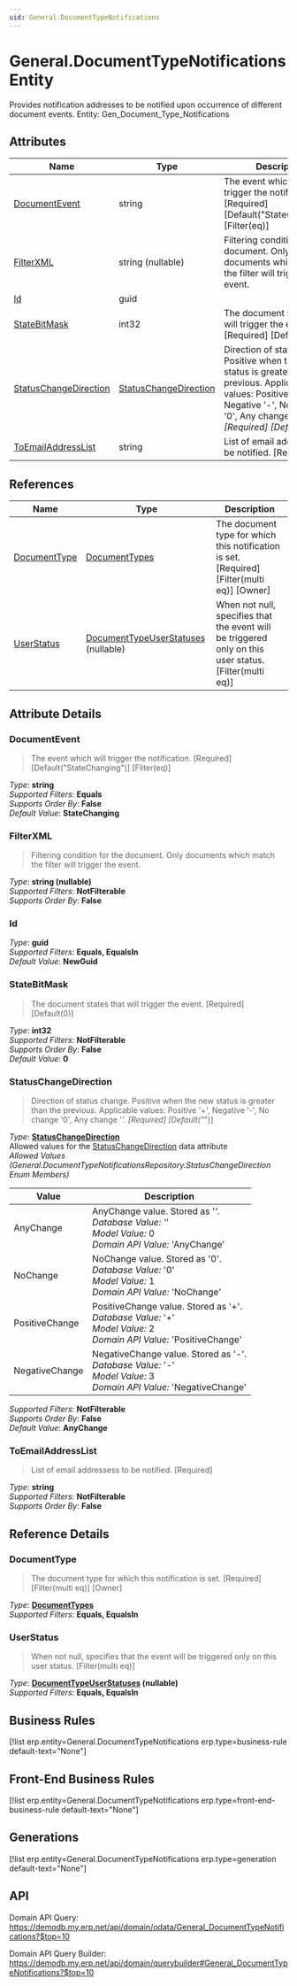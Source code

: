 ```yaml
---
uid: General.DocumentTypeNotifications
---
```

# General.DocumentTypeNotifications Entity

Provides notification addresses to be notified upon occurrence of different document events. Entity: Gen_Document_Type_Notifications

## Attributes

| Name | Type | Description |
| ---- | ---- | --- |
| [DocumentEvent](General.DocumentTypeNotifications.md#documentevent) | string | The event which will trigger the notification. [Required] [Default("StateChanging")] [Filter(eq)] 
| [FilterXML](General.DocumentTypeNotifications.md#filterxml) | string (nullable) | Filtering condition for the document. Only documents which match the filter will trigger the event. 
| [Id](General.DocumentTypeNotifications.md#id) | guid |  
| [StateBitMask](General.DocumentTypeNotifications.md#statebitmask) | int32 | The document states that will trigger the event. [Required] [Default(0)] 
| [StatusChangeDirection](General.DocumentTypeNotifications.md#statuschangedirection) | [StatusChangeDirection](General.DocumentTypeNotifications.md#statuschangedirection) | Direction of status change. Positive when the new status is greater than the previous. Applicable values: Positive '+', Negative '-', No change '0', Any change '*'. [Required] [Default("*")] 
| [ToEmailAddressList](General.DocumentTypeNotifications.md#toemailaddresslist) | string | List of email addressess to be notified. [Required] 

## References

| Name | Type | Description |
| ---- | ---- | --- |
| [DocumentType](General.DocumentTypeNotifications.md#documenttype) | [DocumentTypes](General.DocumentTypes.md) | The document type for which this notification is set. [Required] [Filter(multi eq)] [Owner] |
| [UserStatus](General.DocumentTypeNotifications.md#userstatus) | [DocumentTypeUserStatuses](General.DocumentTypeUserStatuses.md) (nullable) | When not null, specifies that the event will be triggered only on this user status. [Filter(multi eq)] |


## Attribute Details

### DocumentEvent

> The event which will trigger the notification. [Required] [Default("StateChanging")] [Filter(eq)]

_Type_: **string**  
_Supported Filters_: **Equals**  
_Supports Order By_: **False**  
_Default Value_: **StateChanging**  

### FilterXML

> Filtering condition for the document. Only documents which match the filter will trigger the event.

_Type_: **string (nullable)**  
_Supported Filters_: **NotFilterable**  
_Supports Order By_: **False**  

### Id

_Type_: **guid**  
_Supported Filters_: **Equals, EqualsIn**  
_Default Value_: **NewGuid**  

### StateBitMask

> The document states that will trigger the event. [Required] [Default(0)]

_Type_: **int32**  
_Supported Filters_: **NotFilterable**  
_Supports Order By_: **False**  
_Default Value_: **0**  

### StatusChangeDirection

> Direction of status change. Positive when the new status is greater than the previous. Applicable values: Positive '+', Negative '-', No change '0', Any change '*'. [Required] [Default("*")]

_Type_: **[StatusChangeDirection](General.DocumentTypeNotifications.md#statuschangedirection)**  
Allowed values for the [StatusChangeDirection](General.DocumentTypeNotifications.md#statuschangedirection) data attribute  
_Allowed Values (General.DocumentTypeNotificationsRepository.StatusChangeDirection Enum Members)_  

| Value | Description |
| ---- | --- |
| AnyChange | AnyChange value. Stored as '*'. <br /> _Database Value:_ '*' <br /> _Model Value:_ 0 <br /> _Domain API Value:_ 'AnyChange' |
| NoChange | NoChange value. Stored as '0'. <br /> _Database Value:_ '0' <br /> _Model Value:_ 1 <br /> _Domain API Value:_ 'NoChange' |
| PositiveChange | PositiveChange value. Stored as '+'. <br /> _Database Value:_ '+' <br /> _Model Value:_ 2 <br /> _Domain API Value:_ 'PositiveChange' |
| NegativeChange | NegativeChange value. Stored as '-'. <br /> _Database Value:_ '-' <br /> _Model Value:_ 3 <br /> _Domain API Value:_ 'NegativeChange' |

_Supported Filters_: **NotFilterable**  
_Supports Order By_: **False**  
_Default Value_: **AnyChange**  

### ToEmailAddressList

> List of email addressess to be notified. [Required]

_Type_: **string**  
_Supported Filters_: **NotFilterable**  
_Supports Order By_: **False**  


## Reference Details

### DocumentType

> The document type for which this notification is set. [Required] [Filter(multi eq)] [Owner]

_Type_: **[DocumentTypes](General.DocumentTypes.md)**  
_Supported Filters_: **Equals, EqualsIn**  

### UserStatus

> When not null, specifies that the event will be triggered only on this user status. [Filter(multi eq)]

_Type_: **[DocumentTypeUserStatuses](General.DocumentTypeUserStatuses.md) (nullable)**  
_Supported Filters_: **Equals, EqualsIn**  



## Business Rules

[!list erp.entity=General.DocumentTypeNotifications erp.type=business-rule default-text="None"]

## Front-End Business Rules

[!list erp.entity=General.DocumentTypeNotifications erp.type=front-end-business-rule default-text="None"]

## Generations

[!list erp.entity=General.DocumentTypeNotifications erp.type=generation default-text="None"]

## API

Domain API Query:
<https://demodb.my.erp.net/api/domain/odata/General_DocumentTypeNotifications?$top=10>

Domain API Query Builder:
<https://demodb.my.erp.net/api/domain/querybuilder#General_DocumentTypeNotifications?$top=10>

